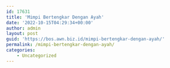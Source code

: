 ```yaml
---
id: 17631
title: 'Mimpi Bertengkar Dengan Ayah'
date: '2022-10-15T04:29:34+00:00'
author: admin
layout: post
guid: 'https://bos.awn.biz.id/mimpi-bertengkar-dengan-ayah/'
permalink: /mimpi-bertengkar-dengan-ayah/
categories:
    - Uncategorized
---
```


